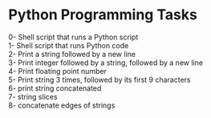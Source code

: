 <h1>Python Programming Tasks</h1>
0- Shell script that runs a Python script</br>
1- Shell script that runs Python code</br>
2- Print a string followed by a new line</br>
3- Print integer followed by a string, followed by a new line</br>
4- Print floating point number</br>
5- Print string 3 times, followed by its first 9 characters</br>
6- print string concatenated</br>
7- string slices</br>
8- concatenate edges of strings</br>
